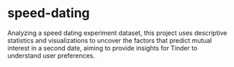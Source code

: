 # speed-dating
Analyzing a speed dating experiment dataset, this project uses descriptive statistics and visualizations to uncover the factors that predict mutual interest in a second date, aiming to provide insights for Tinder to understand user preferences.

